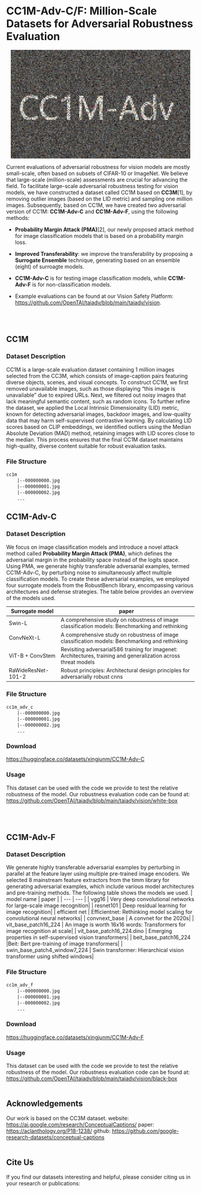 # CC1M-Adv-C/F: Million-Scale Datasets for Adversarial Robustness Evaluation
  
<p align="center">
<img src="./cc1m.jpg"  width="480px" height="290px" alt="CC1M-Adv" title="CC1M-Adv" align="center"></img>
</p>

Current evaluations of adversarial robustness for vision models are mostly small-scale, often based on subsets of CIFAR-10 or ImageNet. We believe that large-scale (million-scale) assessments are crucial for advancing the field. To facilitate large-scale adversarial robustness testing for vision models, we have constructed a dataset called CC1M based on **CC3M**[1], by removing outlier images (based on the LID metric) and sampling one million images. Subsequently, based on CC1M, we have created two adversarial version of CC1M: **CC1M-Adv-C** and **CC1M-Adv-F**, using the following methods:

- **Probability Margin Attack (PMA)**[2], our newly proposed attack method for image classification models that is based on a probability margin loss.

- **Improved Transferability**: we improve the transferability by proposing a **Surrogate Ensemble** technique, generating based on an ensemble (eight) of surroagte models.

- **CC1M-Adv-C** is for testing image classification models, while **CC1M-Adv-F** is for non-classification models.

- Example evaluations can be found at our Vision Safety Platform: https://github.com/OpenTAI/taiadv/blob/main/taiadv/vision.

<br>
<br>

## CC1M
### Dataset Description
CC1M is a large-scale evaluation dataset containing 1 million images selected from the CC3M, which consists of image-caption pairs featuring diverse objects, scenes, and visual concepts. To construct CC1M, we first removed unavailable images, such as those displaying “this image is unavailable” due to expired URLs. Next, we filtered out noisy images that lack meaningful semantic content, such as random icons. To further refine the dataset, we applied the Local Intrinsic Dimensionality (LID) metric, known for detecting adversarial images, backdoor images, and low-quality data that may harm self-supervised contrastive learning. By calculating LID scores based on CLIP embeddings, we identified outliers using the Median Absolute Deviation (MAD) method, retaining images with LID scores close to the median. This process ensures that the final CC1M dataset maintains high-quality, diverse content suitable for robust evaluation tasks.

### File Structure
```
cc1m
    |--000000000.jpg
    |--000000001.jpg
    |--000000002.jpg
    ...
```


## CC1M-Adv-C
### Dataset Description
We focus on image classification models and introduce a novel attack method called **Probability Margin Attack (PMA)**, which defines the adversarial margin in the probability space instead of the logits space. Using PMA, we generate highly transferable adversarial examples, termed CC1M-Adv-C, by perturbing noise to simultaneously affect multiple classification models. To create these adversarial examples, we employed four surrogate models from the RobustBench library, encompassing various architectures and defense strategies. The table below provides an overview of the models used.

| Surrogate model | paper |
| --- | --- |
| Swin-L | A comprehensive study on robustness of image classification models: Benchmarking and rethinking |
| ConvNeXt-L | A comprehensive study on robustness of image classification models: Benchmarking and rethinking |
| ViT-B + ConvStem | Revisiting adversarial586 training for imagenet: Architectures, training and generalization across threat models |
| RaWideResNet-101-2 | Robust principles: Architectural design principles for adversarially robust cnns |


### File Structure

```
cc1m_adv_c
    |--000000000.jpg
    |--000000001.jpg
    |--000000002.jpg
    ...
```

### Download
https://huggingface.co/datasets/xingjunm/CC1M-Adv-C

### Usage
This dataset can be used with the code we provide to test the relative robustness of the model.
Our robustness evaluation code can be found at: https://github.com/OpenTAI/taiadv/blob/main/taiadv/vision/white-box

<br>
<br>

## CC1M-Adv-F
### Dataset Description
We generate highly transferable adversarial examples by perturbing in parallel at the feature layer using multiple pre-trained image encoders.
We selected 8 mainstream feature extractors from the timm library for generating adversarial examples, which include various model architectures and pre-training methods. The following table shows the models we used.
| model name | paper |
| --- | --- |
| vgg16 | Very deep convolutional networks for large-scale image recognition|
| resnet101 | Deep residual learning for image recognition|
| efficient net | Efficientnet: Rethinking model scaling for convolutional neural networks|
| convnext_base | A convnet for the 2020s|
| vit_base_patch16_224 | An image is worth 16x16 words: Transformers for image recognition at scale|
| vit_base_patch16_224.dino | Emerging properties in self-supervised vision transformers|
| beit_base_patch16_224 |Beit: Bert pre-training of image transformers|
| swin_base_patch4_window7_224 | Swin transformer: Hierarchical vision transformer using shifted windows|


### File Structure

```
cc1m_adv_f
    |--000000000.jpg
    |--000000001.jpg
    |--000000002.jpg
    ...
```

### Download
https://huggingface.co/datasets/xingjunm/CC1M-Adv-F

### Usage
This dataset can be used with the code we provide to test the relative robustness of the model.
Our robustness evaluation code can be found at: https://github.com/OpenTAI/taiadv/blob/main/taiadv/vision/black-box
<br>
<br>
## Acknowledgements
Our work is based on the CC3M dataset.
website: https://ai.google.com/research/ConceptualCaptions/
paper: https://aclanthology.org/P18-1238/
github: https://github.com/google-research-datasets/conceptual-captions
<br>
<br>
## Cite Us
If you find our datasets interesting and helpful, please consider citing us in your research or publications:
